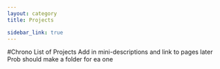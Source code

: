 ```yaml
---
layout: category
title: Projects

sidebar_link: true
---
```


#Chrono List of Projects
Add in mini-descriptions and link to pages later
Prob should make a folder for ea one
